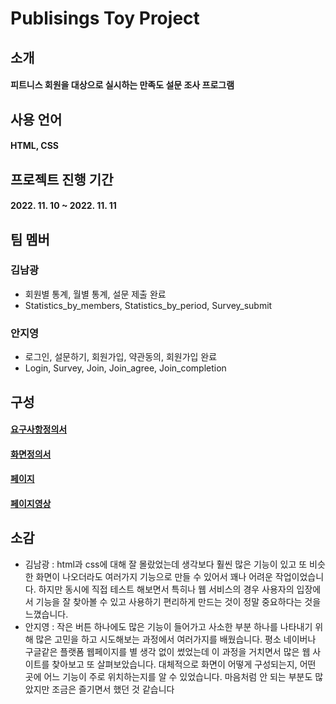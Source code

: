 # Publisings Toy Project

## 소개

#### 피트니스 회원을 대상으로 실시하는 만족도 설문 조사 프로그램

## 사용 언어

#### HTML, CSS

## 프로젝트 진행 기간

#### 2022. 11. 10 ~ 2022. 11. 11

## 팀 멤버

### 김남광

- 회원별 통계, 월별 통계, 설문 제출 완료
- Statistics_by_members, Statistics_by_period, Survey_submit

### 안지영

- 로그인, 설문하기, 회원가입, 약관동의, 회원가입 완료
- Login, Survey, Join, Join_agree, Join_completion

## 구성

#### [요구사항정의서](https://docs.google.com/spreadsheets/d/123lKQAMeXs1e0xojYjV34sEz6893--HP/edit#gid=951428288)

#### [화면정의서](https://github.com/KimNamKwang/Toy_project_Holy/blob/master/src/Images/Screen_definition_Holy.pdf)

#### [페이지](https://kimnamkwang.github.io/Toy_project_Holy/)

#### [페이지영상](https://www.youtube.com/watch?v=00qawzvbADU)

## 소감

- 김남광 : html과 css에 대해 잘 몰랐었는데 생각보다 훨씬 많은 기능이 있고 또 비슷한 화면이 나오더라도 여러가지 기능으로 만들 수 있어서 꽤나 어려운 작업이었습니다. 하지만 동시에 직접 테스트 해보면서 특히나 웹 서비스의 경우 사용자의 입장에서 기능을 잘 찾아볼 수 있고 사용하기 편리하게 만드는 것이 정말 중요하다는 것을 느꼈습니다.
- 안지영 : 작은 버튼 하나에도 많은 기능이 들어가고 사소한 부분 하나를 나타내기 위해 많은 고민을 하고 시도해보는 과정에서 여러가지를 배웠습니다. 평소 네이버나 구글같은 플랫폼 웹페이지를 별 생각 없이 썼었는데 이 과정을 거치면서 많은 웹 사이트를 찾아보고 또 살펴보았습니다. 대체적으로 화면이 어떻게 구성되는지, 어떤 곳에 어느 기능이 주로 위치하는지를 알 수 있었습니다. 마음처럼 안 되는 부분도 많았지만 조금은 즐기면서 했던 것 같습니다
